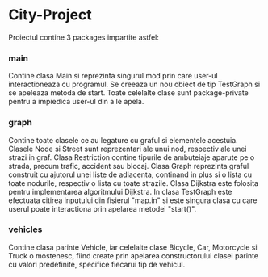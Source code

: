 # City-Project
Proiectul contine 3 packages impartite astfel:
### main
Contine clasa Main si reprezinta singurul mod prin care user-ul 			
	interactioneaza cu programul. Se creeaza un nou obiect de tip TestGraph
	si se apeleaza metoda de start. Toate celelalte clase sunt package-private
	pentru a impiedica user-ul din a le apela.
### graph
Contine toate clasele ce au legature cu graful si elementele acestuia.
	Clasele Node si Street sunt reprezentari ale unui nod, respectiv ale 
	unei strazi in graf. Clasa Restriction contine tipurile de ambuteiaje
	aparute pe o strada, precum trafic, accident sau blocaj. Clasa Graph
	reprezinta graful construit cu ajutorul unei liste de adiacenta, continand
	in plus si o lista cu toate nodurile, respectiv o lista cu toate strazile.
	Clasa Dijkstra este folosita pentru implementarea algoritmului Dijkstra.
	In clasa TestGraph este efectuata citirea inputului din fisierul "map.in"
	si este singura clasa cu care userul poate interactiona prin apelarea metodei
	"start()".
### vehicles
Contine clasa parinte Vehicle, iar celelalte clase Bicycle, Car,
	Motorcycle si Truck o mostenesc, fiind create prin apelarea constructorului
	clasei parinte cu valori predefinite, specifice fiecarui tip de vehicul.

